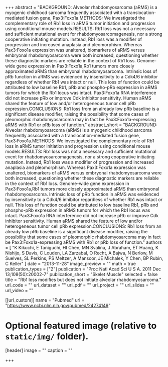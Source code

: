 +++
abstract = "BACKGROUND: Alveolar rhabdomyosarcoma (aRMS) is a myogenic childhood sarcoma frequently associated with a translocation-mediated fusion gene, Pax3:Foxo1a.METHODS: We investigated the complementary role of Rb1 loss in aRMS tumor initiation and progression using conditional mouse models.RESULTS: Rb1 loss was not a necessary and sufficient mutational event for rhabdomyosarcomagenesis, nor a strong cooperative initiating mutation. Instead, Rb1 loss was a modifier of progression and increased anaplasia and pleomorphism. Whereas Pax3:Foxo1a expression was unaltered, biomarkers of aRMS versus embryonal rhabdomyosarcoma were both increased, questioning whether these diagnostic markers are reliable in the context of Rb1 loss. Genome-wide gene expression in Pax3:Foxo1a,Rb1 tumors more closely approximated aRMS than embryonal rhabdomyosarcoma. Intrinsic loss of pRb function in aRMS was evidenced by insensitivity to a Cdk4/6 inhibitor regardless of whether Rb1 was intact or null. This loss of function could be attributed to low baseline Rb1, pRb and phospho-pRb expression in aRMS tumors for which the Rb1 locus was intact. Pax3:Foxo1a RNA interference did not increase pRb or improve Cdk inhibitor sensitivity. Human aRMS shared the feature of low and/or heterogeneous tumor cell pRb expression.CONCLUSIONS: Rb1 loss from an already low pRb baseline is a significant disease modifier, raising the possibility that some cases of pleomorphic rhabdomyosarcoma may in fact be Pax3:Foxo1a-expressing aRMS with Rb1 or pRb loss of function."
abstract_short = "BACKGROUND: Alveolar rhabdomyosarcoma (aRMS) is a myogenic childhood sarcoma frequently associated with a translocation-mediated fusion gene, Pax3:Foxo1a.METHODS: We investigated the complementary role of Rb1 loss in aRMS tumor initiation and progression using conditional mouse models.RESULTS: Rb1 loss was not a necessary and sufficient mutational event for rhabdomyosarcomagenesis, nor a strong cooperative initiating mutation. Instead, Rb1 loss was a modifier of progression and increased anaplasia and pleomorphism. Whereas Pax3:Foxo1a expression was unaltered, biomarkers of aRMS versus embryonal rhabdomyosarcoma were both increased, questioning whether these diagnostic markers are reliable in the context of Rb1 loss. Genome-wide gene expression in Pax3:Foxo1a,Rb1 tumors more closely approximated aRMS than embryonal rhabdomyosarcoma. Intrinsic loss of pRb function in aRMS was evidenced by insensitivity to a Cdk4/6 inhibitor regardless of whether Rb1 was intact or null. This loss of function could be attributed to low baseline Rb1, pRb and phospho-pRb expression in aRMS tumors for which the Rb1 locus was intact. Pax3:Foxo1a RNA interference did not increase pRb or improve Cdk inhibitor sensitivity. Human aRMS shared the feature of low and/or heterogeneous tumor cell pRb expression.CONCLUSIONS: Rb1 loss from an already low pRb baseline is a significant disease modifier, raising the possibility that some cases of pleomorphic rhabdomyosarcoma may in fact be Pax3:Foxo1a-expressing aRMS with Rb1 or pRb loss of function."
authors = [ "K Kikuchi, E Taniguchi, HI Chen, MN Svalina, J Abraham, ET Huang, K Nishijo, S Davis, C Louden, LA Zarzabal, O Recht, A Bajwa, N Berlow, M Suelves, SL Perkins, PS Meltzer, A Mansoor, JE Michalek, Y Chen, BP Rubin, C Keller"  ] 
date = "2013-11-28"
image_preview = ""
math = true
publication_types = ["2"] 
publication = "Proc Natl Acad Sci U S A. 2011 Dec 13;108(50):20002-7"
publication_short = "Skelet Muscle"
selected = false
title = "Rb1 loss modifies but does not initiate alveolar rhabdomyosarcoma."
url_code = ""
url_dataset = ""
url_pdf = ""
url_project = ""
url_slides = ""
url_video = ""

[[url_custom]]
name = "Pubmed"
url = "https://www.ncbi.nlm.nih.gov/pubmed/24274149"

# Optional featured image (relative to `static/img/` folder).
[header]
image = ""
caption = ""

+++

